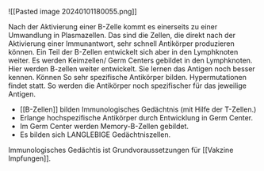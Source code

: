 ![[Pasted image 20240101180055.png]]

Nach der Aktivierung einer B-Zelle kommt es einerseits zu einer Umwandlung in Plasmazellen. Das sind die Zellen, die direkt nach der Aktivierung einer Immunantwort, sehr schnell Antikörper produzieren können. Ein Teil der B-Zellen entwickelt sich aber in den Lymphknoten weiter. Es werden Keimzellen/ Germ Centers gebildet in den Lymphknoten. Hier werden B-zellen weiter entwickelt. Sie lernen das Antigen noch besser kennen. Können So sehr spezifische Antikörper bilden. Hypermutationen findet statt. So werden die Antikörper noch spezifischer für das jeweilige Antigen.
- [[B-Zellen]] bilden Immunologisches Gedächtnis (mit Hilfe der T-Zellen.)
- Erlange hochspezifische Antikörper durch Entwicklung in Germ Center.
- Im Germ Center werden Memory-B-Zellen gebildet.
- Es bilden sich LANGLEBIGE Gedächtniszellen.

Immunologisches Gedächtis ist Grundvoraussetzungen für [[Vakzine Impfungen]]. 